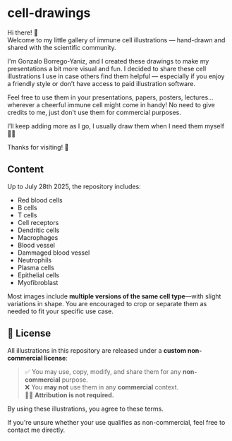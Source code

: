 # cell-drawings
Hi there! 👋  
Welcome to my little gallery of immune cell illustrations — hand-drawn and shared with the scientific community.

I'm Gonzalo Borrego-Yaniz, and I created these drawings to make my presentations a bit more visual and fun. I decided to share these cell illustrations I use in case others find them helpful — especially if you enjoy a friendly style or don’t have access to paid illustration software.

Feel free to use them in your presentations, papers, posters, lectures... wherever a cheerful immune cell might come in handy! No need to give credits to me, just don't use them for commercial purposes.

I’ll keep adding more as I go, I usually draw them when I need them myself 🧪✨

Thanks for visiting! 🔬

## Content
Up to July 28th 2025, the repository includes:
- Red blood cells
- B cells
- T cells
- Cell receptors
- Dendritic cells
- Macrophages
- Blood vessel
- Dammaged blood vessel
- Neutrophils
- Plasma cells
- Epithelial cells
- Myofibroblast

Most images include **multiple versions of the same cell type**—with slight variations in shape. You are encouraged to crop or separate them as needed to fit your specific use case.

## 🔖 License

All illustrations in this repository are released under a **custom non-commercial license**:

> ✅ You may use, copy, modify, and share them for any **non-commercial** purpose.  
> ❌ You **may not** use them in any **commercial** context.  
> 🙅‍♀️ **Attribution is not required.**

By using these illustrations, you agree to these terms.

If you're unsure whether your use qualifies as non-commercial, feel free to contact me directly.
